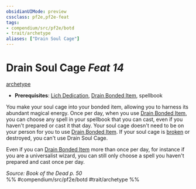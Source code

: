 ```yaml
---
obsidianUIMode: preview
cssclass: pf2e,pf2e-feat
tags:
- compendium/src/pf2e/botd
- trait/archetype
aliases: ["Drain Soul Cage"]
---
```

# Drain Soul Cage  *Feat 14*  
[archetype](archetype.md "Archetype Feat Trait")  

- **Prerequisites**: [Lich Dedication](lich-dedication-botd.md), [Drain Bonded Item](drain-bonded-item.md), spellbook

You make your soul cage into your bonded item, allowing you to harness its abundant magical energy. Once per day, when you use [Drain Bonded Item](drain-bonded-item.md), you can choose any spell in your spellbook that you can cast, even if you haven't prepared or cast it that day. Your soul cage doesn't need to be on your person for you to use [Drain Bonded Item](drain-bonded-item.md). If your soul cage is [broken](conditions.md#Broken) or destroyed, you can't use Drain Soul Cage.

Even if you can [Drain Bonded Item](drain-bonded-item.md) more than once per day, for instance if you are a universalist wizard, you can still only choose a spell you haven't prepared and cast once per day.

*Source: Book of the Dead p. 50*  
%% #compendium/src/pf2e/botd #trait/archetype %%